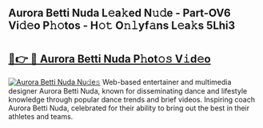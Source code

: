 ## Aurora Betti Nuda L𝚎a𝚔ed N𝚞𝚍e - Part-OV6 Vi𝚍𝚎o P𝚑𝚘tos - H𝚘𝚝 O𝚗𝚕yf𝚊ns L𝚎a𝚔s 5Lhi3

# <h2><a href="http://kfay28.oniu.top/?m=Aurora+Betti+Nuda">🔗👉 🔴 Aurora Betti Nuda P𝚑ot𝚘𝚜 V𝚒d𝚎o</a></h2>

[![Aurora Betti Nuda Nu𝚍e𝚜](https://i.imgur.com/0qMVB7G.gif)](http://kfay28.oniu.top/?m=Aurora+Betti+Nuda)
Web-based entertainer and multimedia designer Aurora Betti Nuda, known for disseminating dance and lifestyle knowledge through popular dance trends and brief videos. Inspiring coach Aurora Betti Nuda, celebrated for their ability to bring out the best in their athletes and teams.  

